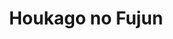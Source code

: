 --- 
title: "Houkago no Fujun"
publishdate: "2019-6-10T16:48:46+02:00"
src: "https://365manga.net/manga/houkago-no-fujun"
image: "https://data.365manga.net/images/thumbnails/16114-houkago-no-fujun.jpg"
description: "In a classroom after school, Sawaki of the Athletics club and Mizutani of the going home club practically almost never spoke to one another before then. Their relationship started by an intense kiss by Sawaki. In a locked-room infirmary, library, home, and school trip… They deepen their love timidly but passionately. A story about secret lovers that will move your heart endlessly!"
---